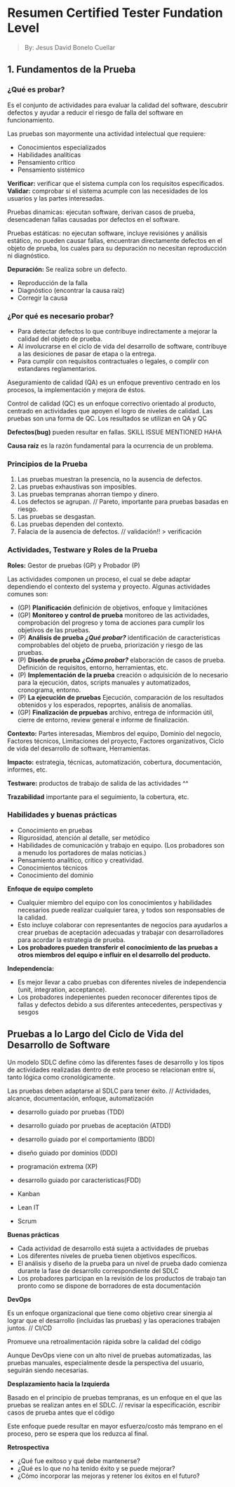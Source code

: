 # Resumen Certified Tester Fundation Level

> By: Jesus David Bonelo Cuellar

## 1. Fundamentos de la Prueba

### ¿Qué es probar?

Es el conjunto de actividades para evaluar la calidad del software, descubrir defectos y ayudar a reducir el riesgo de falla del software en funcionamiento.

Las pruebas son mayormente una actividad intelectual que requiere:

- Conocimientos especializados
- Habilidades analíticas
- Pensamiento crítico
- Pensamiento sistémico

**Verificar:** verificar que el sistema cumpla con los requisitos especificados.
**Validar:** comprobar si el sistema acumple con las necesidades de los usuarios y las partes interesadas.

Pruebas dinamicas: ejecutan software, derivan casos de prueba, desencadenan fallas causadas por defectos en el software.

Pruebas estáticas: no ejecutan software, incluye revisiónes y análisis estático, no pueden causar fallas, encuentran directamente defectos en el objeto de prueba, los cuales para su depuración no necesitan reproducción ni diagnóstico.

**Depuración:** Se realiza sobre un defecto.

- Reproducción de la falla
- Diagnóstico (encontrar la causa raíz)
- Corregir la causa

### ¿Por qué es necesario probar?

- Para detectar defectos lo que contribuye indirectamente a mejorar la calidad del objeto de prueba.
- Al involucrarse en el ciclo de vida del desarrollo de software, contribuye a las desiciones de pasar de etapa o la entrega.
- Para cumplir con requisitos contractuales o legales, o complir con estandares reglamentarios.

Aseguramiento de calidad (QA) es un enfoque preventivo centrado en los procesos, la implementación y mejora de éstos.

Control de calidad (QC) es un enfoque correctivo orientado al producto, centrado en actividades que apoyen el logro de niveles de calidad.
Las pruebas son una forma de QC. Los resultados se utilizan en QA y QC

**Defectos(bug)** pueden resultar en fallas.  SKILL ISSUE MENTIONED HAHA

**Causa raíz** es la razón fundamental para la ocurrencia de un problema.

### Principios de la Prueba

1. Las pruebas muestran la presencia, no la ausencia de defectos.
2. Las pruebas exhaustivas son imposibles.
3. Las pruebas tempranas ahorran tiempo y dinero.
4. Los defectos se agrupan. // Pareto, importante para pruebas basadas en riesgo.
5. Las pruebas se desgastan.
6. Las pruebas dependen del contexto.
7. Falacia de la ausencia de defectos. // validación!! > verificación

### Actividades, Testware y Roles de la Prueba

**Roles:** Gestor de pruebas (GP) y Probador (P)

Las actividades componen un proceso, el cual se debe adaptar dependiendo el contexto del systema y proyecto. Algunas actividades comunes son:

- (GP) **Planificación** definición de objetivos, enfoque y limitaciónes
- (GP) **Monitoreo y control de prueba** monitoreo de las actividades, comprobación del progreso y toma de acciones para cumplir los objetivos de las pruebas.
- (P) **Análisis de prueba** ***¿Qué probar?*** identificación de caracteristicas comprobables del objeto de prueba, priorización y riesgo de las pruebas.
- (P) **Diseño de prueba** ***¿Cómo probar?*** elaboración de casos de prueba. Definición de requisitos, entorno, herramientas, etc.
- (P) **Implementación de la prueba** creación o adquisición de lo necesario para la ejecución, datos, scripts manuales y automatizados, cronograma, entorno.
- (P) **La ejecución de pruebas** Ejecución, comparación de los resultados obtenidos y los esperados, repoprtes, análisis de anomalías.
- (GP) **Finalización de prpuebas** archivo, entrega de información útil, cierre de entorno, review general e informe de finalización.

**Contexto:** Partes interesadas, Miembros del equipo, Dominio del negocio, Factores técnicos, Limitaciones del proyecto, Factores organizativos, Ciclo de vida del desarrollo de software, Herramientas.

**Impacto:** estrategia, técnicas, automatización, cobertura, documentación, informes, etc.

**Testware:** productos de trabajo de salida de las actividades ^^

**Trazabilidad** importante para el seguimiento, la cobertura, etc.

### Habilidades y buenas prácticas

- Conocimiento en pruebas
- Rigurosidad, atención al detalle, ser metódico
- Habilidades de comunicación y trabajo en equipo. (Los probadores son a menudo los portadores de malas noticias.)
- Pensamiento analítico, crítico y creatividad.
- Conocimientos técnicos
- Conocimiento del dominio

**Enfoque de equipo completo**

- Cualquier miembro del equipo con los conocimientos y habilidades necesarios puede realizar cualquier tarea, y todos son responsables de la calidad.
- Esto incluye colaborar con representantes de negocios para ayudarlos a crear pruebas de aceptación adecuadas y trabajar con desarrolladores para acordar la estrategia de prueba.
- **Los probadores pueden transferir el conocimiento de las pruebas a otros miembros del equipo e influir en el desarrollo del producto.**

**Independencia:**

- Es mejor llevar a cabo pruebas con diferentes niveles de independencia (unit, integration, acceptance).
- Los probadores indepenientes pueden reconocer diferentes tipos de fallas y defectos debido a sus diferentes antecedentes, perspectivas y sesgos

## Pruebas a lo Largo del Ciclo de Vida del Desarrollo de Software

Un modelo SDLC define cómo las diferentes fases de desarrollo y los tipos de actividades realizadas dentro de este proceso se relacionan entre sí, tanto lógica como cronológicamente.

Las pruebas deben adaptarse al SDLC para tener éxito. // Actividades, alcance, documentación, enfoque, automatización

- desarrollo guiado por pruebas (TDD)
- desarrollo guiado por pruebas de aceptación (ATDD)
- desarrollo guiado por el comportamiento (BDD)

- diseño guiado por dominios (DDD)
- programación extrema (XP)
- desarrollo guiado por características(FDD)
- Kanban
- Lean IT
- Scrum

**Buenas prácticas**

- Cada actividad de desarrollo está sujeta a actividades de pruebas
- Los diferentes niveles de prueba tienen objetivos específicos.
- El análisis y diseño de la prueba para un nivel de prueba dado comienza durante la fase de
desarrollo correspondiente del SDLC
- Los probadores participan en la revisión de los productos de trabajo tan pronto como se
dispone de borradores de esta documentación

**DevOps**

Es un enfoque organizacional que tiene como objetivo crear sinergia al lograr que el desarrollo (incluidas las pruebas) y las operaciones trabajen juntos. // CI/CD

Promueve una retroalimentación rápida sobre la calidad del código

Aunque DevOps viene con un alto nivel de pruebas automatizadas, las pruebas manuales,
especialmente desde la perspectiva del usuario, seguirán siendo necesarias.

**Desplazamiento hacia la Izquierda**

Basado en el principio de pruebas tempranas, es un enfoque en el que las pruebas se realizan antes en el SDLC. // revisar la especificación, escribir casos de prueba antes que el código

Este enfoque puede resultar en mayor esfuerzo/costo más temprano en el proceso, pero se espera que los reduzca al final.

**Retrospectiva**

- ¿Qué fue exitoso y qué debe mantenerse?
- ¿Qué es lo que no ha tenido éxito y se puede mejorar?
- ¿Cómo incorporar las mejoras y retener los éxitos en el futuro?

